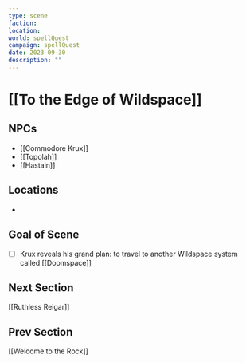 ```yaml
---
type: scene
faction: 
location: 
world: spellQuest
campaign: spellQuest
date: 2023-09-30
description: ""
---
```

# [[To the Edge of Wildspace]]

## NPCs
- [[Commodore Krux]]
- [[Topolah]]
- [[Hastain]]

## Locations
- 
## Goal of Scene
- [ ] Krux reveals his grand plan: to travel to another Wildspace system called [[Doomspace]]

## Next Section
[[Ruthless Reigar]]
## Prev Section
[[Welcome to the Rock]]